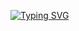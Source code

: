 [![Typing SVG](https://readme-typing-svg.demolab.com?font=Fira+Code&pause=1000&color=B822F7&vCenter=true&width=435&lines=Hii..+I+am+Uma%F0%9F%A7%9A%E2%80%8D%E2%99%80%EF%B8%8F%F0%9F%92%90%F0%9F%8C%88)](https://git.io/typing-svg)

<!--
**IT21244452/IT21244452** is a ✨ _special_ ✨ repository because its `README.md` (this file) appears on your GitHub profile.

Here are some ideas to get you started:

- 🔭 I’m currently working on ...
- 🌱 I’m currently learning ...
- 👯 I’m looking to collaborate on ...
- 🤔 I’m looking for help with ...
- 💬 Ask me about ...
- 📫 How to reach me: ...
- 😄 Pronouns: ...
- ⚡ Fun fact: ...
-->
